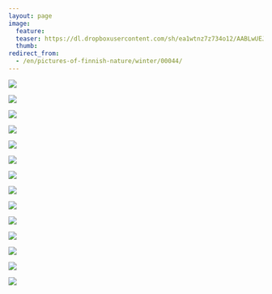```yaml
---
layout: page
image:
  feature:
  teaser: https://dl.dropboxusercontent.com/sh/ea1wtnz7z734o12/AABLwUEJ_sr_67NmxtE-tYaUa/luontokuvat/talvi/2/DS42594-245px.jpg
  thumb:
redirect_from:
  - /en/pictures-of-finnish-nature/winter/00044/
---
```


[![](https://dl.dropboxusercontent.com/sh/ea1wtnz7z734o12/AADOPj7xT76z8NvZ5kgP-od7a/luontokuvat/talvi/2/DS42852-800px.jpg)](https://dl.dropboxusercontent.com/sh/ea1wtnz7z734o12/AABlHJvikK2Qxe4VgOHOkf3da/luontokuvat/talvi/2/DS42852.jpg)

[![](https://dl.dropboxusercontent.com/sh/ea1wtnz7z734o12/AAACDjxLV_EY6n8dHqh_Nrf1a/luontokuvat/talvi/2/DS42863-800px.jpg)](https://dl.dropboxusercontent.com/sh/ea1wtnz7z734o12/AAAjJn5Z3wWttoZwFEPAD9FFa/luontokuvat/talvi/2/DS42863.jpg)

[![](https://dl.dropboxusercontent.com/sh/ea1wtnz7z734o12/AAAHtpRcxxSe6xl49HxqkGEba/luontokuvat/talvi/2/DS42853-800px.jpg)](https://dl.dropboxusercontent.com/sh/ea1wtnz7z734o12/AAAIE3hxfANgTxb2nKNr0dmsa/luontokuvat/talvi/2/DS42853.jpg)

[![](https://dl.dropboxusercontent.com/sh/ea1wtnz7z734o12/AAA70U7XAorhFkfbqTRiUB7Oa/luontokuvat/talvi/2/DS42566-800px.jpg)](https://dl.dropboxusercontent.com/sh/ea1wtnz7z734o12/AAAwTRjs7SEWOzaNbB723kXFa/luontokuvat/talvi/2/DS42566.jpg)

[![](https://dl.dropboxusercontent.com/sh/ea1wtnz7z734o12/AABfeUa32E12l9JYnncZ8Ef4a/luontokuvat/talvi/2/DS42568-800px.jpg)](https://dl.dropboxusercontent.com/sh/ea1wtnz7z734o12/AACGE2SLqcbcTM14lfkFkgKTa/luontokuvat/talvi/2/DS42568.jpg)

[![](https://dl.dropboxusercontent.com/sh/ea1wtnz7z734o12/AAD72YY9cetdLpUJ42eLGKFAa/luontokuvat/talvi/2/DS42574-800px.jpg)](https://dl.dropboxusercontent.com/sh/ea1wtnz7z734o12/AAADxELJbOaFd2rHibZ-3H5Na/luontokuvat/talvi/2/DS42574.jpg)

[![](https://dl.dropboxusercontent.com/sh/ea1wtnz7z734o12/AABYKF6zZRoNmaWys9xYuJ7oa/luontokuvat/talvi/2/DS42578-800px.jpg)](https://dl.dropboxusercontent.com/sh/ea1wtnz7z734o12/AADpfcAf3Lkc6gN4iBtqZhVFa/luontokuvat/talvi/2/DS42578.jpg)

[![](https://dl.dropboxusercontent.com/sh/ea1wtnz7z734o12/AABVMTU4c_xiD0VqBuLsW92Ja/luontokuvat/talvi/2/DS42580-800px.jpg)](https://dl.dropboxusercontent.com/sh/ea1wtnz7z734o12/AAAqL41EOuNWp4Qf6Tdr0KRra/luontokuvat/talvi/2/DS42580.jpg)

[![](https://dl.dropboxusercontent.com/sh/ea1wtnz7z734o12/AACE5j8vYdjRaXgkSKfApm42a/luontokuvat/talvi/2/DS42581-800px.jpg)](https://dl.dropboxusercontent.com/sh/ea1wtnz7z734o12/AACgnQ-cAqqtVzCTpFrXdOmfa/luontokuvat/talvi/2/DS42581.jpg)

[![](https://dl.dropboxusercontent.com/sh/ea1wtnz7z734o12/AABDeX7zwPDCX64rm_nyUDuta/luontokuvat/talvi/2/DS42594-800px.jpg)](https://dl.dropboxusercontent.com/sh/ea1wtnz7z734o12/AABBdYBSjJ9z0hk8yRG_0ohza/luontokuvat/talvi/2/DS42594.jpg)

[![](https://dl.dropboxusercontent.com/sh/ea1wtnz7z734o12/AAAfIpYZpdk4pnVs1gpeyLJDa/luontokuvat/talvi/2/DS42597-800px.jpg)](https://dl.dropboxusercontent.com/sh/ea1wtnz7z734o12/AAA9P-f1sl8Mm2x-Rx-8IWFXa/luontokuvat/talvi/2/DS42597.jpg)

[![](https://dl.dropboxusercontent.com/sh/ea1wtnz7z734o12/AAAEd7DuMVwMhENWzm3uGtKDa/luontokuvat/talvi/2/DS42605-800px.jpg)](https://dl.dropboxusercontent.com/sh/ea1wtnz7z734o12/AAAGKFm4qgIChxJZ8Q-PZG7Ya/luontokuvat/talvi/2/DS42605.jpg)

[![](https://dl.dropboxusercontent.com/sh/ea1wtnz7z734o12/AACazAmqYz165lktTq0sNUqTa/luontokuvat/talvi/2/DS42640-800px.jpg)](https://dl.dropboxusercontent.com/sh/ea1wtnz7z734o12/AAD5bk7AbSnGyH6XcCJOc-Aua/luontokuvat/talvi/2/DS42640.jpg)

[![](https://dl.dropboxusercontent.com/sh/ea1wtnz7z734o12/AAB10b4ihjJChpnyIafM2Rvoa/luontokuvat/talvi/2/DS42642-800px.jpg)](https://dl.dropboxusercontent.com/sh/ea1wtnz7z734o12/AAAChioKXOPUfKcRlpcKXaQ-a/luontokuvat/talvi/2/DS42642.jpg)
